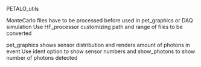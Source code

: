 PETALO_utils

MonteCarlo files have to be processed before used in pet_graphics or DAQ simulation
Use HF_processor customizing path and range of files to be converted

pet_graphics shows sensor distribution and renders amount of photons in event
Use ident option to show sensor numbers and show_photons to show number of photons detected

